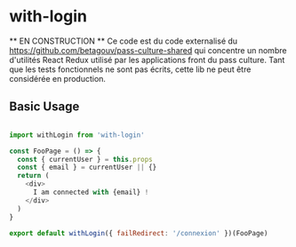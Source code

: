 # with-login

** EN CONSTRUCTION **
Ce code est du code externalisé du https://github.com/betagouv/pass-culture-shared qui concentre un nombre d'utilités React Redux
utilisé par les applications front du pass culture.
Tant que les tests fonctionnels ne sont pas écrits, cette lib ne peut être considérée en production.

## Basic Usage
```javascript

import withLogin from 'with-login'

const FooPage = () => {
  const { currentUser } = this.props
  const { email } = currentUser || {}
  return (
    <div>
      I am connected with {email} !
    </div>
  )
}

export default withLogin({ failRedirect: '/connexion' })(FooPage)
```
